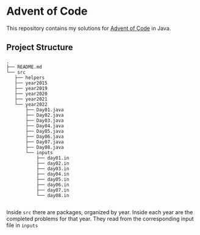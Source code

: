 # Advent of Code
This repository contains my solutions for [Advent of Code](https://adventofcode.com/) in Java. 

## Project Structure
 ```
.
├── README.md
└── src
    ├── helpers
    ├── year2015
    ├── year2019
    ├── year2020
    ├── year2021
    └── year2022
        ├── Day01.java
        ├── Day02.java
        ├── Day03.java
        ├── Day04.java
        ├── Day05.java
        ├── Day06.java
        ├── Day07.java
        ├── Day08.java
        └── inputs
            ├── day01.in
            ├── day02.in
            ├── day03.in
            ├── day04.in
            ├── day05.in
            ├── day06.in
            ├── day07.in
            └── day08.in
            
 ```

Inside `src` there are packages, organized by year. Inside each year are the completed problems for that year. They read from the corresponding input file in `inputs`
